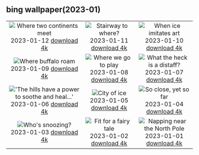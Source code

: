 ## bing wallpaper(2023-01)

|  |  |  |
| :----: | :----: | :----: |
| ![Where two continents meet](https://cn.bing.com/th?id=OHR.RumeliHisari_EN-US4800002879_UHD.jpg&pid=hp&w=384&h=216&rs=1&c=4) <br/>2023-01-12 [download 4k](https://cn.bing.com/th?id=OHR.RumeliHisari_EN-US4800002879_UHD.jpg)| ![Stairway to where?](https://cn.bing.com/th?id=OHR.Umschreibung_EN-US4693850900_UHD.jpg&pid=hp&w=384&h=216&rs=1&c=4) <br/>2023-01-11 [download 4k](https://cn.bing.com/th?id=OHR.Umschreibung_EN-US4693850900_UHD.jpg)| ![When ice imitates art](https://cn.bing.com/th?id=OHR.HummockIce_EN-US4606231645_UHD.jpg&pid=hp&w=384&h=216&rs=1&c=4) <br/>2023-01-10 [download 4k](https://cn.bing.com/th?id=OHR.HummockIce_EN-US4606231645_UHD.jpg)|
| ![Where buffalo roam](https://cn.bing.com/th?id=OHR.BisonWindCave_EN-US4537340482_UHD.jpg&pid=hp&w=384&h=216&rs=1&c=4) <br/>2023-01-09 [download 4k](https://cn.bing.com/th?id=OHR.BisonWindCave_EN-US4537340482_UHD.jpg)| ![Where we go to play](https://cn.bing.com/th?id=OHR.Breckenridge_EN-US4460042968_UHD.jpg&pid=hp&w=384&h=216&rs=1&c=4) <br/>2023-01-08 [download 4k](https://cn.bing.com/th?id=OHR.Breckenridge_EN-US4460042968_UHD.jpg)| ![What the heck is a distaff?](https://cn.bing.com/th?id=OHR.Mohair_EN-US4379797092_UHD.jpg&pid=hp&w=384&h=216&rs=1&c=4) <br/>2023-01-07 [download 4k](https://cn.bing.com/th?id=OHR.Mohair_EN-US4379797092_UHD.jpg)|
| !['The hills have a power to soothe and heal...'](https://cn.bing.com/th?id=OHR.BlackFell_EN-US4276698070_UHD.jpg&pid=hp&w=384&h=216&rs=1&c=4) <br/>2023-01-06 [download 4k](https://cn.bing.com/th?id=OHR.BlackFell_EN-US4276698070_UHD.jpg)| ![City of ice](https://cn.bing.com/th?id=OHR.HIISSF_EN-US4182845947_UHD.jpg&pid=hp&w=384&h=216&rs=1&c=4) <br/>2023-01-05 [download 4k](https://cn.bing.com/th?id=OHR.HIISSF_EN-US4182845947_UHD.jpg)| ![So close, yet so far](https://cn.bing.com/th?id=OHR.Perihelion_EN-US4106263162_UHD.jpg&pid=hp&w=384&h=216&rs=1&c=4) <br/>2023-01-04 [download 4k](https://cn.bing.com/th?id=OHR.Perihelion_EN-US4106263162_UHD.jpg)|
| ![Who's snoozing?](https://cn.bing.com/th?id=OHR.SandhillSleeping_EN-US4023790571_UHD.jpg&pid=hp&w=384&h=216&rs=1&c=4) <br/>2023-01-03 [download 4k](https://cn.bing.com/th?id=OHR.SandhillSleeping_EN-US4023790571_UHD.jpg)| ![Fit for a fairy tale](https://cn.bing.com/th?id=OHR.HohenzollernBurg_EN-US3949412118_UHD.jpg&pid=hp&w=384&h=216&rs=1&c=4) <br/>2023-01-02 [download 4k](https://cn.bing.com/th?id=OHR.HohenzollernBurg_EN-US3949412118_UHD.jpg)| ![Napping near the North Pole](https://cn.bing.com/th?id=OHR.NorwayNYD_EN-US3880728634_UHD.jpg&pid=hp&w=384&h=216&rs=1&c=4) <br/>2023-01-01 [download 4k](https://cn.bing.com/th?id=OHR.NorwayNYD_EN-US3880728634_UHD.jpg)|
